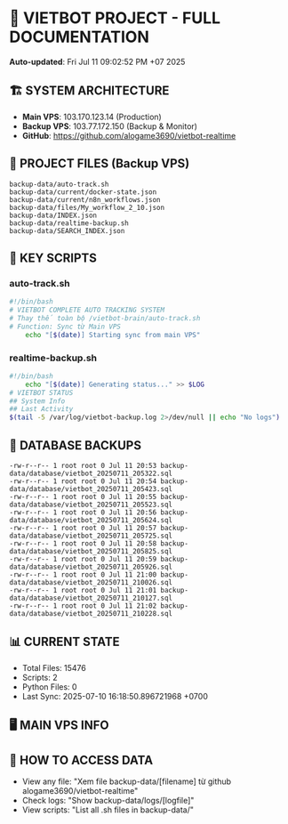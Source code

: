 # 🤖 VIETBOT PROJECT - FULL DOCUMENTATION
**Auto-updated**: Fri Jul 11 09:02:52 PM +07 2025

## 🏗️ SYSTEM ARCHITECTURE
- **Main VPS**: 103.170.123.14 (Production)
- **Backup VPS**: 103.77.172.150 (Backup & Monitor)
- **GitHub**: https://github.com/alogame3690/vietbot-realtime

## 📁 PROJECT FILES (Backup VPS)
```
backup-data/auto-track.sh
backup-data/current/docker-state.json
backup-data/current/n8n_workflows.json
backup-data/files/My_workflow_2_10.json
backup-data/INDEX.json
backup-data/realtime-backup.sh
backup-data/SEARCH_INDEX.json
```

## 🔧 KEY SCRIPTS
### auto-track.sh
```bash
#!/bin/bash
# VIETBOT COMPLETE AUTO TRACKING SYSTEM
# Thay thế toàn bộ /vietbot-brain/auto-track.sh
# Function: Sync từ Main VPS
    echo "[$(date)] Starting sync from main VPS"
```
### realtime-backup.sh
```bash
#!/bin/bash
    echo "[$(date)] Generating status..." >> $LOG
# VIETBOT STATUS
## System Info
## Last Activity
$(tail -5 /var/log/vietbot-backup.log 2>/dev/null || echo "No logs")
```

## 💾 DATABASE BACKUPS
```
-rw-r--r-- 1 root root 0 Jul 11 20:53 backup-data/database/vietbot_20250711_205322.sql
-rw-r--r-- 1 root root 0 Jul 11 20:54 backup-data/database/vietbot_20250711_205423.sql
-rw-r--r-- 1 root root 0 Jul 11 20:55 backup-data/database/vietbot_20250711_205523.sql
-rw-r--r-- 1 root root 0 Jul 11 20:56 backup-data/database/vietbot_20250711_205624.sql
-rw-r--r-- 1 root root 0 Jul 11 20:57 backup-data/database/vietbot_20250711_205725.sql
-rw-r--r-- 1 root root 0 Jul 11 20:58 backup-data/database/vietbot_20250711_205825.sql
-rw-r--r-- 1 root root 0 Jul 11 20:59 backup-data/database/vietbot_20250711_205926.sql
-rw-r--r-- 1 root root 0 Jul 11 21:00 backup-data/database/vietbot_20250711_210026.sql
-rw-r--r-- 1 root root 0 Jul 11 21:01 backup-data/database/vietbot_20250711_210127.sql
-rw-r--r-- 1 root root 0 Jul 11 21:02 backup-data/database/vietbot_20250711_210228.sql
```

## 📊 CURRENT STATE
- Total Files: 15476
- Scripts: 2
- Python Files: 0
- Last Sync: 2025-07-10 16:18:50.896721968 +0700

## 🖥️ MAIN VPS INFO


## 🚨 HOW TO ACCESS DATA
- View any file: "Xem file backup-data/[filename] từ github alogame3690/vietbot-realtime"
- Check logs: "Show backup-data/logs/[logfile]"
- View scripts: "List all .sh files in backup-data/"
